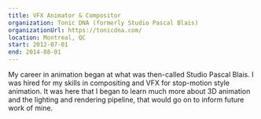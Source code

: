 ```yaml
---
title: VFX Animator & Compositor
organization: Tonic DNA (formerly Studio Pascal Blais)
organizationUrl: https://tonicdna.com/
location: Montreal, QC
start: 2012-07-01
end: 2014-08-01
---
```


My career in animation began at what was then-called Studio Pascal Blais. I was hired for my skills in compositing and VFX for stop-motion style animation. It was here that I began to learn much more about 3D animation and the lighting and rendering pipeline, that would go on to inform future work of mine.
